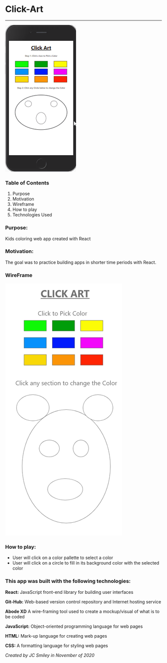 # Click-Art

<hr>

![gif of app](src/assets/click-art-1.gif)

### Table of Contents

1. Purpose
2. Motivation
3. Wireframe
4. How to play
5. Technologies Used


### Purpose:

Kids coloring web app created with React

### Motivation:

The goal was to practice building apps in shorter time periods with React.

### WireFrame

![Screen-shot of Wireframe in use](src/assets/Color-Art-Mobile.jpg)

### How to play:

- User will click on a color pallette to select a color
- User will click on a circle to fill in its background color with the selected color

### This app was built with the following technologies:

**React:** JavaScript front-end library for building user interfaces

**Git-Hub:** Web-based version control repository and Internet hosting service

**Abode XD** A wire-framing tool used to create a mockup/visual of what is to be coded

**JavaScript:** Object-oriented programming language for web pages

**HTML:** Mark-up language for creating web pages

**CSS:** A formatting language for styling web pages

_Created by JC Smiley in November of 2020_
